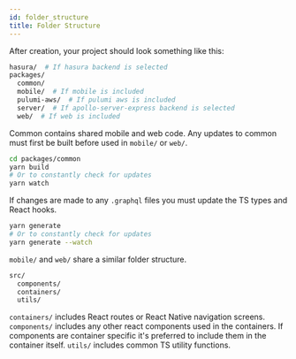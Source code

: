 ```yaml
---
id: folder_structure
title: Folder Structure
---
```


After creation, your project should look something like this:

```bash
hasura/  # If hasura backend is selected
packages/
  common/
  mobile/  # If mobile is included
  pulumi-aws/  # If pulumi aws is included
  server/  # If apollo-server-express backend is selected
  web/  # If web is included
```

Common contains shared mobile and web code. Any updates to common must first be built before used in `mobile/` or `web/`.

```bash
cd packages/common
yarn build
# Or to constantly check for updates
yarn watch
```

If changes are made to any `.graphql` files you must update the TS types and React hooks.

```bash
yarn generate
# Or to constantly check for updates
yarn generate --watch
```

`mobile/` and `web/` share a similar folder structure.

```bash
src/
  components/
  containers/
  utils/
```

`containers/` includes React routes or React Native navigation screens. `components/` includes any other react components used in the containers. If components are container specific it's preferred to include them in the container itself. `utils/` includes common TS utility functions.
